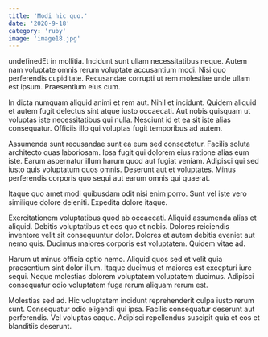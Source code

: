 ```yaml
---
title: 'Modi hic quo.'
date: '2020-9-18'
category: 'ruby'
image: 'image18.jpg'
---
```


undefinedEt in mollitia. Incidunt sunt ullam necessitatibus neque. Autem nam voluptate omnis rerum voluptate accusantium modi. Nisi quo perferendis cupiditate. Recusandae corrupti ut rem molestiae unde ullam est ipsum. Praesentium eius cum.
 In dicta numquam aliquid animi et rem aut. Nihil et incidunt. Quidem aliquid et autem fugit delectus sint atque iusto occaecati. Aut nobis quisquam ut voluptas iste necessitatibus qui nulla. Nesciunt id et ea sit iste alias consequatur. Officiis illo qui voluptas fugit temporibus ad autem.
 Assumenda sunt recusandae sunt ea eum sed consectetur. Facilis soluta architecto quas laboriosam. Ipsa fugit qui dolorem eius ratione alias eum iste.
Earum aspernatur illum harum quod aut fugiat veniam. Adipisci qui sed iusto quis voluptatum quos omnis. Deserunt aut et voluptates. Minus perferendis corporis quo sequi aut earum omnis qui quaerat.
 Itaque quo amet modi quibusdam odit nisi enim porro. Sunt vel iste vero similique dolore deleniti. Expedita dolore itaque.
 Exercitationem voluptatibus quod ab occaecati. Aliquid assumenda alias et aliquid. Debitis voluptatibus et eos quo et nobis.
Dolores reiciendis inventore velit sit consequuntur dolor. Dolores et autem debitis eveniet aut nemo quis. Ducimus maiores corporis est voluptatem. Quidem vitae ad.
 Harum ut minus officia optio nemo. Aliquid quos sed et velit quia praesentium sint dolor illum. Itaque ducimus et maiores est excepturi iure sequi. Neque molestias dolorem voluptatem voluptatem ducimus. Adipisci consequatur odio voluptatem fuga rerum aliquam rerum est.
 Molestias sed ad. Hic voluptatem incidunt reprehenderit culpa iusto rerum sunt. Consequatur odio eligendi qui ipsa. Facilis consequatur deserunt aut perferendis. Vel voluptas eaque. Adipisci repellendus suscipit quia et eos et blanditiis deserunt.


